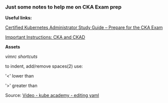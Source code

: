 <h3>Just some notes to help me on CKA Exam prep</h3>


**Useful links:**

[Certified Kubernetes Administrator Study Guide – Prepare for the CKA Exam](https://docs.linuxfoundation.org/tc-docs/certification/tips-cka-and-ckad)

[Important Instructions: CKA and CKAD](https://docs.linuxfoundation.org/tc-docs/certification/tips-cka-and-ckad)



**Assets**

*vimrc shortcuts*

to indent, add/remove spaces(2) use:

'<' lower than

'>' greater than

Source: 
[Video - kube academy - editing yaml](https://kube.academy/courses/how-to-prepare-for-the-cka-exam/lessons/editing-yaml-with-vim)

